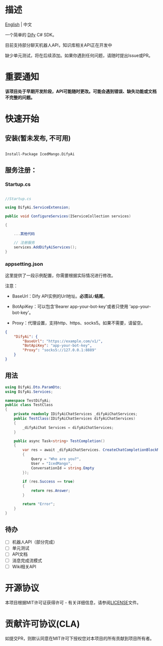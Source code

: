# 描述

[English](./README.md) | 中文

一个简单的 [Dify](https://dify.ai/) C# SDK。

目前支持部分聊天机器人API，知识库相关API正在开发中

缺少单元测试，将在后续添加。如果你遇到任何问题，请随时提出Issue或PR。

# 重要通知

**该项目处于早期开发阶段，API可能随时更改。可能会遇到错误、缺失功能或文档不完整的问题。**

# 快速开始

## 安装(暂未发布, 不可用)

```

Install-Package IcedMango.DifyAi

```

## 服务注册：

### Startup.cs

```csharp

//Startup.cs

using DifyAi.ServiceExtension;

public void ConfigureServices(IServiceCollection services)

{

    ...其他代码

    // 注册服务
    services.AddDifyAiServices();
}

```

### appsetting.json

这里提供了一段示例配置，你需要根据实际情况进行修改。

注意：

- BaseUrl：Dify API实例的Url地址。**必须以`/`结尾**。

- BotApiKey：可以包含'Bearer app-your-bot-key'或者只使用 'app-your-bot-key'。

- Proxy：代理设置，支持http、https、socks5。如果不需要，请留空。

```json
{
    "DifyAi": {
        "BaseUrl": "https://example.com/v1/",
        "BotApiKey": "app-your-bot-key",
        "Proxy": "socks5://127.0.0.1:8889"
    }
}
```
## 用法
```csharp
using DifyAi.Dto.ParamDto;
using DifyAi.Services;

namespace TestDifyAi;
public class TestClass
{
    private readonly IDifyAiChatServices _difyAiChatServices;
    public TestClass(IDifyAiChatServices difyAiChatServices)
    {
        _difyAiChat Services = difyAiChatServices;
    }

    public async Task<string> TestCompletion()
    {
        var res = await _difyAiChatServices. CreateChatCompletionBlockModeAsync(new Dify_CreateChatCompletionParamDto()
        {
            Query = "Who are you?",
            User = "IcedMango",
            ConversationId = string.Empty
        });
        
        if (res.Success == true)
        {
            return res.Answer;
        }

        return "Error";
    }
}
```
## 待办
- [ ] 机器人API（部分完成）
- [ ] 单元测试
- [ ] API文档
- [ ] 消息完成流模式
- [ ] Wiki相关API

# 开源协议

本项目根据MIT许可证获得许可 - 有关详细信息，请参阅[LICENSE](./LICENSE)文件。

# 贡献许可协议(CLA)

如提交PR，则默认同意在MIT许可下授权您对本项目的所有贡献到项目所有者。